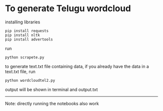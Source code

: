 # To generate Telugu wordcloud

installing libraries
```
pip install requests
pip install nltk
pip install advertools
```
run
```
python scrapete.py
```
to generate text.txt file containing data, if you already have the data in a text.txt file, run
```
python wordcloudtel2.py
``` 
output will be shown in terminal and output.txt

----------------------
Note: directly running the notebooks also work